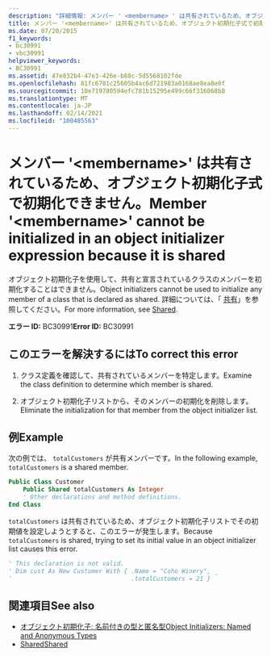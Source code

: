 ```yaml
---
description: "詳細情報: メンバー ' <membername> ' は共有されているため、オブジェクト初期化子式で初期化できません"
title: メンバー '<membername>' は共有されているため、オブジェクト初期化子式で初期化できません。
ms.date: 07/20/2015
f1_keywords:
- bc30991
- vbc30991
helpviewer_keywords:
- BC30991
ms.assetid: 47e832b4-47e3-426e-b88c-5d5568102fde
ms.openlocfilehash: 81fc6701c25605b4ac6d721983a0168ae8ea8e0f
ms.sourcegitcommit: 10e719780594efc781b15295e499c66f316068b8
ms.translationtype: MT
ms.contentlocale: ja-JP
ms.lasthandoff: 02/14/2021
ms.locfileid: "100485563"
---
```

# <a name="member-membername-cannot-be-initialized-in-an-object-initializer-expression-because-it-is-shared"></a><span data-ttu-id="60e24-103">メンバー '\<membername>' は共有されているため、オブジェクト初期化子式で初期化できません。</span><span class="sxs-lookup"><span data-stu-id="60e24-103">Member '\<membername>' cannot be initialized in an object initializer expression because it is shared</span></span>

<span data-ttu-id="60e24-104">オブジェクト初期化子を使用して、共有と宣言されているクラスのメンバーを初期化することはできません。</span><span class="sxs-lookup"><span data-stu-id="60e24-104">Object initializers cannot be used to initialize any member of a class that is declared as shared.</span></span> <span data-ttu-id="60e24-105">詳細については、「 [共有](../language-reference/modifiers/shared.md)」を参照してください。</span><span class="sxs-lookup"><span data-stu-id="60e24-105">For more information, see [Shared](../language-reference/modifiers/shared.md).</span></span>  
  
 <span data-ttu-id="60e24-106">**エラー ID:** BC30991</span><span class="sxs-lookup"><span data-stu-id="60e24-106">**Error ID:** BC30991</span></span>  
  
## <a name="to-correct-this-error"></a><span data-ttu-id="60e24-107">このエラーを解決するには</span><span class="sxs-lookup"><span data-stu-id="60e24-107">To correct this error</span></span>  
  
1. <span data-ttu-id="60e24-108">クラス定義を確認して、共有されているメンバーを特定します。</span><span class="sxs-lookup"><span data-stu-id="60e24-108">Examine the class definition to determine which member is shared.</span></span>  
  
2. <span data-ttu-id="60e24-109">オブジェクト初期化子リストから、そのメンバーの初期化を削除します。</span><span class="sxs-lookup"><span data-stu-id="60e24-109">Eliminate the initialization for that member from the object initializer list.</span></span>  
  
## <a name="example"></a><span data-ttu-id="60e24-110">例</span><span class="sxs-lookup"><span data-stu-id="60e24-110">Example</span></span>  

 <span data-ttu-id="60e24-111">次の例では、 `totalCustomers` が共有メンバーです。</span><span class="sxs-lookup"><span data-stu-id="60e24-111">In the following example, `totalCustomers` is a shared member.</span></span>  
  
```vb  
Public Class Customer  
    Public Shared totalCustomers As Integer  
    ' Other declarations and method definitions.  
End Class  
```  
  
 <span data-ttu-id="60e24-112">`totalCustomers` は共有されているため、オブジェクト初期化子リストでその初期値を設定しようとすると、このエラーが発生します。</span><span class="sxs-lookup"><span data-stu-id="60e24-112">Because `totalCustomers` is shared, trying to set its initial value in an object initializer list causes this error.</span></span>  
  
```vb  
' This declaration is not valid.  
' Dim cust As New Customer With { .Name = "Coho Winery", _  
'                                 .totalCustomers = 21 }  
```  
  
## <a name="see-also"></a><span data-ttu-id="60e24-113">関連項目</span><span class="sxs-lookup"><span data-stu-id="60e24-113">See also</span></span>

- [<span data-ttu-id="60e24-114">オブジェクト初期化子: 名前付きの型と匿名型</span><span class="sxs-lookup"><span data-stu-id="60e24-114">Object Initializers: Named and Anonymous Types</span></span>](../programming-guide/language-features/objects-and-classes/object-initializers-named-and-anonymous-types.md)
- [<span data-ttu-id="60e24-115">Shared</span><span class="sxs-lookup"><span data-stu-id="60e24-115">Shared</span></span>](../language-reference/modifiers/shared.md)
